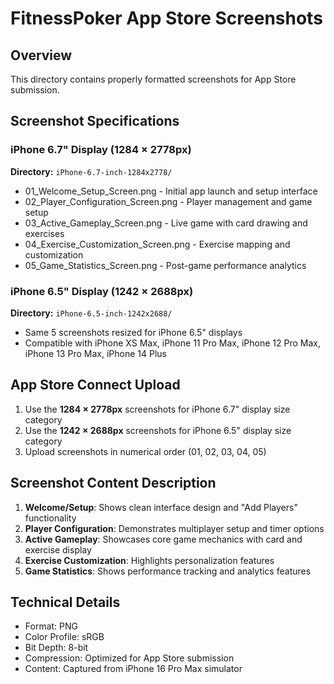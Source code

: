 # FitnessPoker App Store Screenshots

## Overview
This directory contains properly formatted screenshots for App Store submission.

## Screenshot Specifications

### iPhone 6.7" Display (1284 × 2778px)
**Directory:** `iPhone-6.7-inch-1284x2778/`
- 01_Welcome_Setup_Screen.png - Initial app launch and setup interface
- 02_Player_Configuration_Screen.png - Player management and game setup
- 03_Active_Gameplay_Screen.png - Live game with card drawing and exercises
- 04_Exercise_Customization_Screen.png - Exercise mapping and customization
- 05_Game_Statistics_Screen.png - Post-game performance analytics

### iPhone 6.5" Display (1242 × 2688px)
**Directory:** `iPhone-6.5-inch-1242x2688/`
- Same 5 screenshots resized for iPhone 6.5" displays
- Compatible with iPhone XS Max, iPhone 11 Pro Max, iPhone 12 Pro Max, iPhone 13 Pro Max, iPhone 14 Plus

## App Store Connect Upload
1. Use the **1284 × 2778px** screenshots for iPhone 6.7" display size category
2. Use the **1242 × 2688px** screenshots for iPhone 6.5" display size category
3. Upload screenshots in numerical order (01, 02, 03, 04, 05)

## Screenshot Content Description
1. **Welcome/Setup**: Shows clean interface design and "Add Players" functionality
2. **Player Configuration**: Demonstrates multiplayer setup and timer options
3. **Active Gameplay**: Showcases core game mechanics with card and exercise display
4. **Exercise Customization**: Highlights personalization features
5. **Game Statistics**: Shows performance tracking and analytics features

## Technical Details
- Format: PNG
- Color Profile: sRGB
- Bit Depth: 8-bit
- Compression: Optimized for App Store submission
- Content: Captured from iPhone 16 Pro Max simulator